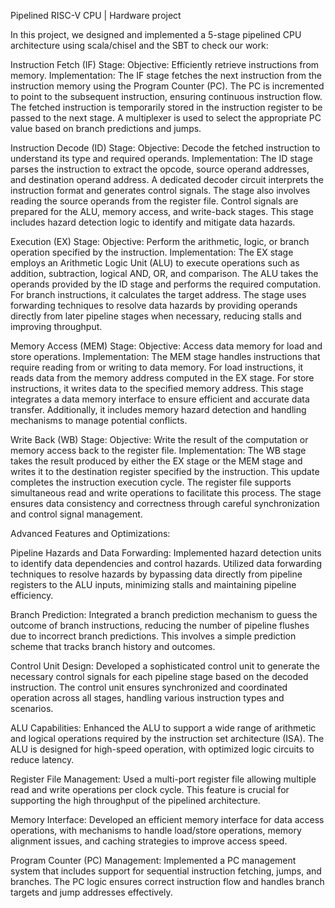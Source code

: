 Pipelined RISC-V CPU | Hardware project

In this project, we designed and implemented a 5-stage pipelined CPU architecture using scala/chisel and the SBT to check our work:

Instruction Fetch (IF) Stage:
Objective: Efficiently retrieve instructions from memory.
Implementation: The IF stage fetches the next instruction from the instruction memory using the Program Counter (PC). The PC is incremented to point to the subsequent instruction, ensuring continuous instruction flow. The fetched instruction is temporarily stored in the instruction register to be passed to the next stage. A multiplexer is used to select the appropriate PC value based on branch predictions and jumps.

Instruction Decode (ID) Stage:
Objective: Decode the fetched instruction to understand its type and required operands.
Implementation: The ID stage parses the instruction to extract the opcode, source operand addresses, and destination operand address. A dedicated decoder circuit interprets the instruction format and generates control signals. The stage also involves reading the source operands from the register file. Control signals are prepared for the ALU, memory access, and write-back stages. This stage includes hazard detection logic to identify and mitigate data hazards.

Execution (EX) Stage:
Objective: Perform the arithmetic, logic, or branch operation specified by the instruction.
Implementation: The EX stage employs an Arithmetic Logic Unit (ALU) to execute operations such as addition, subtraction, logical AND, OR, and comparison. The ALU takes the operands provided by the ID stage and performs the required computation. For branch instructions, it calculates the target address. The stage uses forwarding techniques to resolve data hazards by providing operands directly from later pipeline stages when necessary, reducing stalls and improving throughput.

Memory Access (MEM) Stage:
Objective: Access data memory for load and store operations.
Implementation: The MEM stage handles instructions that require reading from or writing to data memory. For load instructions, it reads data from the memory address computed in the EX stage. For store instructions, it writes data to the specified memory address. This stage integrates a data memory interface to ensure efficient and accurate data transfer. Additionally, it includes memory hazard detection and handling mechanisms to manage potential conflicts.

Write Back (WB) Stage:
Objective: Write the result of the computation or memory access back to the register file.
Implementation: The WB stage takes the result produced by either the EX stage or the MEM stage and writes it to the destination register specified by the instruction. This update completes the instruction execution cycle. The register file supports simultaneous read and write operations to facilitate this process. The stage ensures data consistency and correctness through careful synchronization and control signal management.

Advanced Features and Optimizations:

Pipeline Hazards and Data Forwarding: Implemented hazard detection units to identify data dependencies and control hazards. Utilized data forwarding techniques to resolve hazards by bypassing data directly from pipeline registers to the ALU inputs, minimizing stalls and maintaining pipeline efficiency.

Branch Prediction: Integrated a branch prediction mechanism to guess the outcome of branch instructions, reducing the number of pipeline flushes due to incorrect branch predictions. This involves a simple prediction scheme that tracks branch history and outcomes.

Control Unit Design: Developed a sophisticated control unit to generate the necessary control signals for each pipeline stage based on the decoded instruction. The control unit ensures synchronized and coordinated operation across all stages, handling various instruction types and scenarios.

ALU Capabilities: Enhanced the ALU to support a wide range of arithmetic and logical operations required by the instruction set architecture (ISA). The ALU is designed for high-speed operation, with optimized logic circuits to reduce latency.

Register File Management: Used a multi-port register file allowing multiple read and write operations per clock cycle. This feature is crucial for supporting the high throughput of the pipelined architecture.

Memory Interface: Developed an efficient memory interface for data access operations, with mechanisms to handle load/store operations, memory alignment issues, and caching strategies to improve access speed.

Program Counter (PC) Management: Implemented a PC management system that includes support for sequential instruction fetching, jumps, and branches. The PC logic ensures correct instruction flow and handles branch targets and jump addresses effectively.
